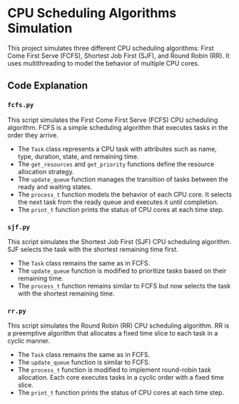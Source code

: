 # CPU Scheduling Algorithms Simulation

This project simulates three different CPU scheduling algorithms: First Come First Serve (FCFS), Shortest Job First (SJF), and Round Robin (RR). It uses multithreading to model the behavior of multiple CPU cores.

## Code Explanation

### `fcfs.py`

This script simulates the First Come First Serve (FCFS) CPU scheduling algorithm. FCFS is a simple scheduling algorithm that executes tasks in the order they arrive.

- The `Task` class represents a CPU task with attributes such as name, type, duration, state, and remaining time.
- The `get_resources` and `get_priority` functions define the resource allocation strategy.
- The `update_queue` function manages the transition of tasks between the ready and waiting states.
- The `process_t` function models the behavior of each CPU core. It selects the next task from the ready queue and executes it until completion.
- The `print_t` function prints the status of CPU cores at each time step.

### `sjf.py`

This script simulates the Shortest Job First (SJF) CPU scheduling algorithm. SJF selects the task with the shortest remaining time first.

- The `Task` class remains the same as in FCFS.
- The `update_queue` function is modified to prioritize tasks based on their remaining time.
- The `process_t` function remains similar to FCFS but now selects the task with the shortest remaining time.

### `rr.py`

This script simulates the Round Robin (RR) CPU scheduling algorithm. RR is a preemptive algorithm that allocates a fixed time slice to each task in a cyclic manner.

- The `Task` class remains the same as in FCFS.
- The `update_queue` function is similar to FCFS.
- The `process_t` function is modified to implement round-robin task allocation. Each core executes tasks in a cyclic order with a fixed time slice.
- The `print_t` function prints the status of CPU cores at each time step.
